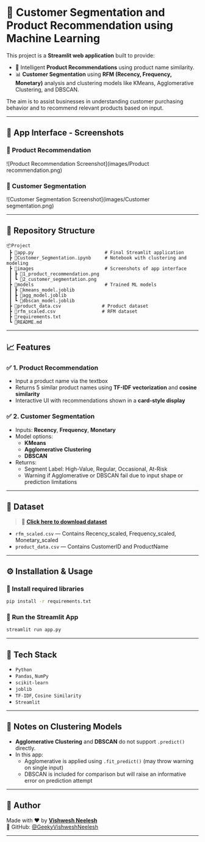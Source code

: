 
# 🧠 Customer Segmentation and Product Recommendation using Machine Learning

This project is a **Streamlit web application** built to provide:
- 📌 Intelligent **Product Recommendations** using product name similarity.
- 📊 **Customer Segmentation** using **RFM (Recency, Frequency, Monetary)** analysis and clustering models like KMeans, Agglomerative Clustering, and DBSCAN.

The aim is to assist businesses in understanding customer purchasing behavior and to recommend relevant products based on input.

---

## 📸 App Interface - Screenshots

### 🎯 Product Recommendation
![Product Recommendation Screenshot](images/Product recommendation.png)

### 🎯 Customer Segmentation
![Customer Segmentation Screenshot](images/Customer segmentation.png)

---

## 📁 Repository Structure

```
📦Project
 ┣ 📜app.py                          # Final Streamlit application
 ┣ 📜Customer_Segmentation.ipynb     # Notebook with clustering and modeling
 ┣ 📂images                          # Screenshots of app interface
 ┃ ┣ 📜1_product_recommendation.png
 ┃ ┗ 📜2_customer_segmentation.png
 ┣ 📂models                          # Trained ML models
 ┃ ┣ 📜kmeans_model.joblib
 ┃ ┣ 📜agg_model.joblib
 ┃ ┗ 📜dbscan_model.joblib
 ┣ 📜product_data.csv               # Product dataset
 ┣ 📜rfm_scaled.csv                 # RFM dataset
 ┣ 📜requirements.txt
 ┗ 📜README.md
```

---

## 📈 Features

### ✅ 1. Product Recommendation
- Input a product name via the textbox
- Returns 5 similar product names using **TF-IDF vectorization** and **cosine similarity**
- Interactive UI with recommendations shown in a **card-style display**

### ✅ 2. Customer Segmentation
- Inputs: **Recency**, **Frequency**, **Monetary**
- Model options:
  - **KMeans**
  - **Agglomerative Clustering**
  - **DBSCAN**
- Returns:
  - Segment Label: High-Value, Regular, Occasional, At-Risk
  - Warning if Agglomerative or DBSCAN fail due to input shape or prediction limitations

---

## 💾 Dataset

> 🔗 **[Click here to download dataset](#)**  

- `rfm_scaled.csv` — Contains Recency_scaled, Frequency_scaled, Monetary_scaled
- `product_data.csv` — Contains CustomerID and ProductName

---

## ⚙️ Installation & Usage

### 🔧 Install required libraries

```bash
pip install -r requirements.txt
```

### 🚀 Run the Streamlit App

```bash
streamlit run app.py
```

---

## 🧠 Tech Stack

- `Python`
- `Pandas`, `NumPy`
- `scikit-learn`
- `joblib`
- `TF-IDF`, `Cosine Similarity`
- `Streamlit`

---

## 🔐 Notes on Clustering Models

- **Agglomerative Clustering** and **DBSCAN** do not support `.predict()` directly.
- In this app:
  - Agglomerative is applied using `.fit_predict()` (may throw warning on single input)
  - DBSCAN is included for comparison but will raise an informative error on prediction attempt

---

## 📮 Author

Made with ❤️ by **[Vishwesh Neelesh](https://github.com/GeekyVishweshNeelesh)**  
🔗 GitHub: [@GeekyVishweshNeelesh](https://github.com/GeekyVishweshNeelesh)

---
